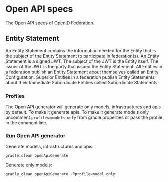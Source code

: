 # Open API specs

The Open API specs of OpenID Federation.

## Entity Statement

An Entity Statement contains the information needed for the Entity that is the subject of the Entity Statement to 
participate in federation(s). An Entity Statement is a signed JWT. The subject of the JWT is the Entity itself. The 
issuer of the JWT is the party that issued the Entity Statement. All Entities in a federation publish an Entity Statement 
about themselves called an Entity Configuration. Superior Entities in a federation publish Entity Statements about their
Immediate Subordinate Entities called Subordinate Statements.

### Profiles

The Open API generator will generate only models, infrastructures and apis by default. To make it generate apis. To make
it generate models only uncomment `profiles=models-only` from gradle.properties or pass the profile in the comment line.

### Run Open API generator

Generate models, infrastructures and apis:
```shell
gradle clean openApiGenerate
```

Generate only models:
```shell
gradle clean openApiGenerate -Pprofile=model-only
```
